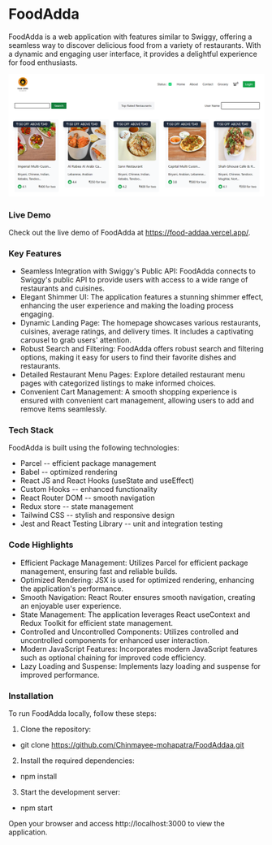 # FoodAdda

FoodAdda is a web application with features similar to Swiggy, offering a seamless way to discover delicious food from a variety of restaurants. With a dynamic and engaging user interface, it provides a delightful experience for food enthusiasts.

![HomePage](image.png)

### Live Demo

Check out the live demo of FoodAdda at https://food-addaa.vercel.app/.

### Key Features

- Seamless Integration with Swiggy's Public API: FoodAdda connects to Swiggy's public API to provide users with access to a wide range of restaurants and cuisines.
- Elegant Shimmer UI: The application features a stunning shimmer effect, enhancing the user experience and making the loading process engaging.
- Dynamic Landing Page: The homepage showcases various restaurants, cuisines, average ratings, and delivery times. It includes a captivating carousel to grab users' attention.
- Robust Search and Filtering: FoodAdda offers robust search and filtering options, making it easy for users to find their favorite dishes and restaurants.
- Detailed Restaurant Menu Pages: Explore detailed restaurant menu pages with categorized listings to make informed choices.
- Convenient Cart Management: A smooth shopping experience is ensured with convenient cart management, allowing users to add and remove items seamlessly.

### Tech Stack

FoodAdda is built using the following technologies:

- Parcel -- efficient package management
- Babel -- optimized rendering
- React JS and React Hooks (useState and useEffect)
- Custom Hooks -- enhanced functionality
- React Router DOM -- smooth navigation
- Redux store -- state management
- Tailwind CSS -- stylish and responsive design
- Jest and React Testing Library -- unit and integration testing

### Code Highlights

- Efficient Package Management: Utilizes Parcel for efficient package management, ensuring fast and reliable builds.
- Optimized Rendering: JSX is used for optimized rendering, enhancing the application's performance.
- Smooth Navigation: React Router ensures smooth navigation, creating an enjoyable user experience.
- State Management: The application leverages React useContext and Redux Toolkit for efficient state management.
- Controlled and Uncontrolled Components: Utilizes controlled and uncontrolled components for enhanced user interaction.
- Modern JavaScript Features: Incorporates modern JavaScript features such as optional chaining for improved code efficiency.
- Lazy Loading and Suspense: Implements lazy loading and suspense for improved performance.

### Installation

To run FoodAdda locally, follow these steps:

1. Clone the repository:

- git clone https://github.com/Chinmayee-mohapatra/FoodAddaa.git

2. Install the required dependencies:

- npm install

3. Start the development server:

- npm start

Open your browser and access http://localhost:3000 to view the application.

